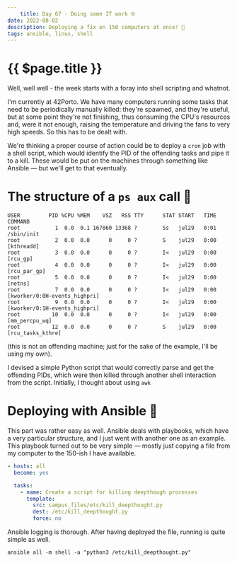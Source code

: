 ```yaml
---
	title: Day 67 - Doing some IT work 🤓
date: 2022-08-02
description: Deploying a fix on 150 computers at once! 🤯
tags: ansible, linux, shell
---
```


# {{ $page.title }}

Well, well well - the week starts with a foray into shell scripting and whatnot.

I'm currently at 42Porto. We have many computers running some tasks that need to be periodically manually killed: they're spawned, and they're useful, but at some point they're not finishing, thus consuming the CPU's resources and, were it not enough, raising the temperature and driving the fans to very high speeds. So this has to be dealt with.

We're thinking a proper course of action could be to deploy a `cron` job with a shell script, which would identify the PID of the offending tasks and pipe it to a kill. These would be put on the machines through something like Ansible — but we'll get to that eventually.

# The structure of a `ps aux` call 🧩
```
USER         PID %CPU %MEM    VSZ   RSS TTY      STAT START   TIME COMMAND
root           1  0.0  0.1 167860 13368 ?        Ss   jul29   0:01 /sbin/init
root           2  0.0  0.0      0     0 ?        S    jul29   0:00 [kthreadd]
root           3  0.0  0.0      0     0 ?        I<   jul29   0:00 [rcu_gp]
root           4  0.0  0.0      0     0 ?        I<   jul29   0:00 [rcu_par_gp]
root           5  0.0  0.0      0     0 ?        I<   jul29   0:00 [netns]
root           7  0.0  0.0      0     0 ?        I<   jul29   0:00 [kworker/0:0H-events_highpri]
root           9  0.0  0.0      0     0 ?        I<   jul29   0:00 [kworker/0:1H-events_highpri]
root          10  0.0  0.0      0     0 ?        I<   jul29   0:00 [mm_percpu_wq]
root          12  0.0  0.0      0     0 ?        S    jul29   0:00 [rcu_tasks_kthre]
```

(this is not an offending machine; just for the sake of the example, I'll be using my own).

I devised a simple Python script that would correctly parse and get the offending PIDs, which were then killed through another shell interaction from the script. Initially, I thought about using `awk`

# Deploying with Ansible 💌

This part was rather easy as well. Ansible deals with playbooks, which have a very particular structure, and I just went with another one as an example. This playbook turned out to be very simple — mostly just copying a file from my computer to the 150-ish I have available.

```yaml
- hosts: all
  become: yes

  tasks:
    - name: Create a script for killing deepthough processes
	  template:
	    src: campus_files/etc/kill_deepthought.py
		dest: /etc/kill_deepthought.py
		force: no
```

Ansible logging is thorough. After having deployed the file, running is quite simple as well.

```
ansible all -m shell -a "python3 /etc/kill_deepthought.py"
```

<FetchComments :title=$frontmatter.title />
<PostComments :title=$frontmatter.title />

